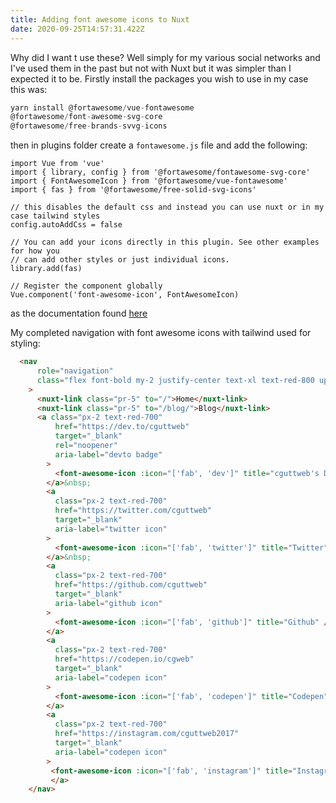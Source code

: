 ```yaml
---
title: Adding font awesome icons to Nuxt
date: 2020-09-25T14:57:31.422Z
---
```

Why did I want t use these? Well simply for my various social networks and I've used them in the past but not with Nuxt but it was simpler than I expected it to be. Firstly install the packages you wish to use in my case this was:

```javascript
yarn install @fortawesome/vue-fontawesome 
@fortawesome/font-awesome-svg-core 
@fortawesome/free-brands-svvg-icons
```

then in plugins folder create a `fontawesome.js` file and add the following:
```
import Vue from 'vue'
import { library, config } from '@fortawesome/fontawesome-svg-core'
import { FontAwesomeIcon } from '@fortawesome/vue-fontawesome'
import { fas } from '@fortawesome/free-solid-svg-icons'

// this disables the default css and instead you can use nuxt or in my case tailwind styles
config.autoAddCss = false

// You can add your icons directly in this plugin. See other examples for how you
// can add other styles or just individual icons.
library.add(fas)

// Register the component globally
Vue.component('font-awesome-icon', FontAwesomeIcon)
```

as the documentation found [here](https://github.com/FortAwesome/vue-fontawesome#nuxtjs)




My completed navigation with font awesome icons with tailwind used for styling:

```html
  <nav
      role="navigation"
      class="flex font-bold my-2 justify-center text-xl text-red-800 uppercase"
    >
      <nuxt-link class="pr-5" to="/">Home</nuxt-link>
      <nuxt-link class="pr-5" to="/blog/">Blog</nuxt-link>
      <a class="px-2 text-red-700"
          href="https://dev.to/cguttweb"
          target="_blank"
          rel="noopener"
          aria-label="devto badge"
        >
          <font-awesome-icon :icon="['fab', 'dev']" title="cguttweb's DEV Profile" />
        </a>&nbsp;
        <a
          class="px-2 text-red-700"
          href="https://twitter.com/cguttweb"
          target="_blank"
          aria-label="twitter icon"
        >
          <font-awesome-icon :icon="['fab', 'twitter']" title="Twitter" />
        </a>&nbsp;
        <a
          class="px-2 text-red-700"
          href="https://github.com/cguttweb"
          target="_blank"
          aria-label="github icon"
        >
          <font-awesome-icon :icon="['fab', 'github']" title="Github" />
        </a>
        <a
          class="px-2 text-red-700"
          href="https://codepen.io/cgweb"
          target="_blank"
          aria-label="codepen icon"
        >
          <font-awesome-icon :icon="['fab', 'codepen']" title="Codepen" />
        </a>
        <a
          class="px-2 text-red-700"
          href="https://instagram.com/cguttweb2017"
          target="_blank"
          aria-label="codepen icon"
        >
         <font-awesome-icon :icon="['fab', 'instagram']" title="Instagram" />
         </a>
    </nav>
```
